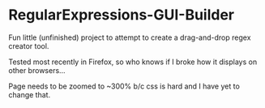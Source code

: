 # RegularExpressions-GUI-Builder
 
Fun little (unfinished) project to attempt to create a drag-and-drop regex creator tool.

Tested most recently in Firefox, so who knows if I broke how it displays on other browsers...

Page needs to be zoomed to ~300% b/c css is hard and I have yet to change that.

